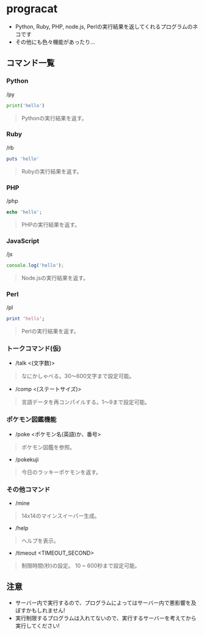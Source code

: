# progracat
+ Python, Ruby, PHP, node.js, Perlの実行結果を返してくれるプログラムのネコです
+ その他にも色々機能があったり...

## コマンド一覧

### Python

/py
```py
print('hello')
```
> Pythonの実行結果を返す。


### Ruby

/rb
```rb
puts 'hello'
```
> Rubyの実行結果を返す。


### PHP

/php
```php
echo 'hello';
```
> PHPの実行結果を返す。


### JavaScript

/js
```js
console.log('hello');
```
> Node.jsの実行結果を返す。


### Perl

/pl
```pl
print 'hello';
```
> Perlの実行結果を返す。


### トークコマンド(仮)

* /talk <(文字数)>
> なにかしゃべる。30～600文字まで設定可能。

* /comp <(ステートサイズ)>
> 言語データを再コンパイルする。1～9まで設定可能。


### ポケモン図鑑機能

* /poke <ポケモン名(英語)か、番号>
> ポケモン図鑑を参照。

* /pokekuji
> 今日のラッキーポケモンを返す。


### その他コマンド

* /mine
> 14x14のマインスイーパー生成。

* /help
> ヘルプを表示。

* /timeout <TIMEOUT_SECOND>
> 制限時間(秒)の設定。 10 ~ 600秒まで設定可能。


## 注意
+ サーバー内で実行するので、プログラムによってはサーバー内で悪影響を及ぼすかもしれません!
+ 実行制限するプログラムは入れてないので、実行するサーバーを考えてから実行してください!

